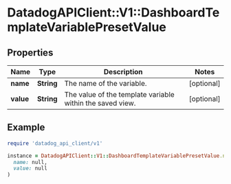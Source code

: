 # DatadogAPIClient::V1::DashboardTemplateVariablePresetValue

## Properties

| Name      | Type       | Description                                               | Notes      |
| --------- | ---------- | --------------------------------------------------------- | ---------- |
| **name**  | **String** | The name of the variable.                                 | [optional] |
| **value** | **String** | The value of the template variable within the saved view. | [optional] |

## Example

```ruby
require 'datadog_api_client/v1'

instance = DatadogAPIClient::V1::DashboardTemplateVariablePresetValue.new(
  name: null,
  value: null
)
```
